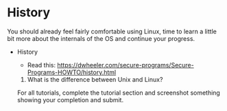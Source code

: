 # History
You should already feel fairly comfortable using Linux, time to learn a little bit more about the internals of the OS and continue your progress.

* History
   * Read this: <https://dwheeler.com/secure-programs/Secure-Programs-HOWTO/history.html>
   1. What is the difference between Unix and Linux?

   For all tutorials, complete the tutorial section and screenshot something showing your completion and submit.
